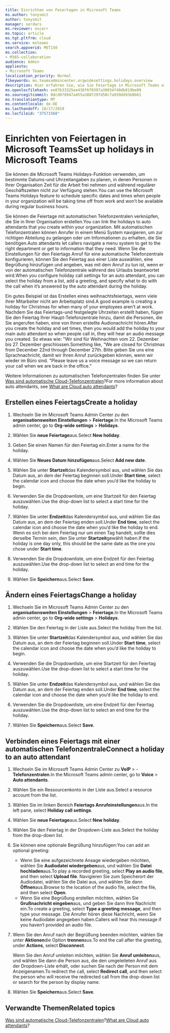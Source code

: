 ```yaml
---
title: Einrichten von Feiertagen in Microsoft Teams
ms.author: tonysmit
author: tonysmit
manager: serdars
ms.reviewer: oscarr
ms.topic: article
ms.tgt.pltfrm: cloud
ms.service: msteams
search.appverid: MET150
ms.collection:
- M365-collaboration
audience: Admin
appliesto:
- Microsoft Teams
localization_priority: Normal
f1keywords: ms.teamsadmincenter.orgwidesettings.holidays.overview
description: Hier erfahren Sie, wie Sie Feiertage in Microsoft Teams einrichten und mit der automatischen Telefonzentrale verbinden.
ms.openlocfilehash: ee07b33325ee436f6f0397a30034f40db819be09
ms.sourcegitcommit: 0dcd078947a455a388729fd50c7a939dd93b0b61
ms.translationtype: MT
ms.contentlocale: de-DE
ms.lasthandoff: 10/17/2019
ms.locfileid: "37571568"
---
```

# <a name="set-up-holidays-in-microsoft-teams"></a><span data-ttu-id="b4f03-103">Einrichten von Feiertagen in Microsoft Teams</span><span class="sxs-lookup"><span data-stu-id="b4f03-103">Set up holidays in Microsoft Teams</span></span>

<span data-ttu-id="b4f03-104">Sie können die Microsoft Teams Holidays-Funktion verwenden, um bestimmte Datums-und Uhrzeitangaben zu planen, in denen Personen in Ihrer Organisation Zeit für die Arbeit frei nehmen und während regulärer Geschäftszeiten nicht zur Verfügung stehen.</span><span class="sxs-lookup"><span data-stu-id="b4f03-104">You can use the Microsoft Teams Holidays feature to schedule specific dates and times when people in your organization will be taking time off from work and won’t be available during regular business hours.</span></span> 

<span data-ttu-id="b4f03-105">Sie können die Feiertage mit automatischen Telefonzentralen verknüpfen, die Sie in Ihrer Organisation erstellen.</span><span class="sxs-lookup"><span data-stu-id="b4f03-105">You can link the holidays to auto attendants that you create within your organization.</span></span> <span data-ttu-id="b4f03-106">Mit automatischen Telefonzentralen können Anrufer in einem Menü System navigieren, um zur richtigen Abteilung zu gelangen oder um Informationen zu erhalten, die Sie benötigen.</span><span class="sxs-lookup"><span data-stu-id="b4f03-106">Auto attendants let callers navigate a menu system to get to the right department or get to information that they need.</span></span> <span data-ttu-id="b4f03-107">Wenn Sie die Einstellungen für den Feiertags Anruf für eine automatische Telefonzentrale konfigurieren, können Sie den Feiertag aus einer Liste auswählen, eine Begrüßung hinzufügen und angeben, was mit dem Anruf zu tun ist, wenn er von der automatischen Telefonzentrale während des Urlaubs beantwortet wird.</span><span class="sxs-lookup"><span data-stu-id="b4f03-107">When you configure holiday call settings for an auto attendant, you can select the holiday from a list, add a greeting, and specify what to do with the call when it’s answered by the auto attendant during the holiday.</span></span>

<span data-ttu-id="b4f03-108">Ein gutes Beispiel ist das Erstellen eines weihnachtsfeiertags, wenn viele ihrer Mitarbeiter nicht am Arbeitsplatz sind.</span><span class="sxs-lookup"><span data-stu-id="b4f03-108">A good example is creating a holiday for Christmas for when many of your employees aren’t at work.</span></span> <span data-ttu-id="b4f03-109">Nachdem Sie das Feiertags-und festgelegte Uhrzeiten erstellt haben, fügen Sie den Feiertag Ihrer Haupt-Telefonzentrale hinzu, damit die Personen, die Sie angerufen haben, eine von Ihnen erstellte Audionachricht hören.</span><span class="sxs-lookup"><span data-stu-id="b4f03-109">After you create the holiday and set times, then you would add the holiday to your main auto attendant so when people call in, they will hear an audio message you created.</span></span> <span data-ttu-id="b4f03-110">So etwas wie: "Wir sind für Weihnachten vom 22. Dezember bis 27. Dezember geschlossen.</span><span class="sxs-lookup"><span data-stu-id="b4f03-110">Something like, “We are closed for Christmas from December 22nd through December 27th.</span></span> <span data-ttu-id="b4f03-111">Bitte geben Sie uns eine Sprachnachricht, damit wir Ihren Anruf zurückgeben können, wenn wir wieder im Büro sind. "</span><span class="sxs-lookup"><span data-stu-id="b4f03-111">Please leave us a voice message so we can return your call when we are back in the office.”</span></span>

<span data-ttu-id="b4f03-112">Weitere Informationen zu automatischen Telefonzentralen finden Sie unter [Was sind automatische Cloud-Telefonzentralen](what-are-phone-system-auto-attendants.md)?</span><span class="sxs-lookup"><span data-stu-id="b4f03-112">For more information about auto attendants, see [What are Cloud auto attendants](what-are-phone-system-auto-attendants.md)?</span></span>  

## <a name="create-a-holiday"></a><span data-ttu-id="b4f03-113">Erstellen eines Feiertags</span><span class="sxs-lookup"><span data-stu-id="b4f03-113">Create a holiday</span></span>

1. <span data-ttu-id="b4f03-114">Wechseln Sie im Microsoft Teams Admin Center zu den **organisationsweiten Einstellungen** > **Feiertage**.</span><span class="sxs-lookup"><span data-stu-id="b4f03-114">In the Microsoft Teams admin center, go to **Org-wide settings** > **Holidays**.</span></span>

2. <span data-ttu-id="b4f03-115">Wählen Sie **neue Feiertage**aus.</span><span class="sxs-lookup"><span data-stu-id="b4f03-115">Select **New holiday**.</span></span>

3. <span data-ttu-id="b4f03-116">Geben Sie einen Namen für den Feiertag ein.</span><span class="sxs-lookup"><span data-stu-id="b4f03-116">Enter a name for the holiday.</span></span>

4. <span data-ttu-id="b4f03-117">Wählen Sie **Neues Datum hinzufügen**aus.</span><span class="sxs-lookup"><span data-stu-id="b4f03-117">Select **Add new date**.</span></span>

5. <span data-ttu-id="b4f03-118">Wählen Sie unter **Startzeit**das Kalendersymbol aus, und wählen Sie das Datum aus, an dem der Feiertag beginnen soll.</span><span class="sxs-lookup"><span data-stu-id="b4f03-118">Under **Start time**, select the calendar icon and choose the date when you’d like the holiday to begin.</span></span>

6. <span data-ttu-id="b4f03-119">Verwenden Sie die Dropdownliste, um eine Startzeit für den Feiertag auszuwählen.</span><span class="sxs-lookup"><span data-stu-id="b4f03-119">Use the drop-down list to select a start time for the holiday.</span></span>

7. <span data-ttu-id="b4f03-120">Wählen Sie unter **Endzeit**das Kalendersymbol aus, und wählen Sie das Datum aus, an dem der Feiertag enden soll.</span><span class="sxs-lookup"><span data-stu-id="b4f03-120">Under **End time**, select the calendar icon and choose the date when you’d like the holiday to end.</span></span> <span data-ttu-id="b4f03-121">Wenn es sich bei dem Feiertag nur um einen Tag handelt, sollte dies derselbe Termin sein, den Sie unter **Startzeit**gewählt haben.</span><span class="sxs-lookup"><span data-stu-id="b4f03-121">If the holiday is one day only, this should be the same date as the one you chose under **Start time**.</span></span>

8. <span data-ttu-id="b4f03-122">Verwenden Sie die Dropdownliste, um eine Endzeit für den Feiertag auszuwählen.</span><span class="sxs-lookup"><span data-stu-id="b4f03-122">Use the drop-down list to select an end time for the holiday.</span></span>

9. <span data-ttu-id="b4f03-123">Wählen Sie **Speichern**aus.</span><span class="sxs-lookup"><span data-stu-id="b4f03-123">Select **Save**.</span></span>

## <a name="change-a-holiday"></a><span data-ttu-id="b4f03-124">Ändern eines Feiertags</span><span class="sxs-lookup"><span data-stu-id="b4f03-124">Change a holiday</span></span>

1. <span data-ttu-id="b4f03-125">Wechseln Sie im Microsoft Teams Admin Center zu den **organisationsweiten Einstellungen** > **Feiertage**.</span><span class="sxs-lookup"><span data-stu-id="b4f03-125">In the Microsoft Teams admin center, go to **Org-wide settings** > **Holidays**.</span></span>

2. <span data-ttu-id="b4f03-126">Wählen Sie den Feiertag in der Liste aus.</span><span class="sxs-lookup"><span data-stu-id="b4f03-126">Select the holiday from the list.</span></span>

3. <span data-ttu-id="b4f03-127">Wählen Sie unter **Startzeit**das Kalendersymbol aus, und wählen Sie das Datum aus, an dem der Feiertag beginnen soll.</span><span class="sxs-lookup"><span data-stu-id="b4f03-127">Under **Start time**, select the calendar icon and choose the date when you’d like the holiday to begin.</span></span>

4. <span data-ttu-id="b4f03-128">Verwenden Sie die Dropdownliste, um eine Startzeit für den Feiertag auszuwählen.</span><span class="sxs-lookup"><span data-stu-id="b4f03-128">Use the drop-down list to select a start time for the holiday.</span></span>

5. <span data-ttu-id="b4f03-129">Wählen Sie unter **Endzeit**das Kalendersymbol aus, und wählen Sie das Datum aus, an dem der Feiertag enden soll.</span><span class="sxs-lookup"><span data-stu-id="b4f03-129">Under **End time**, select the calendar icon and choose the date when you’d like the holiday to end.</span></span> 

6. <span data-ttu-id="b4f03-130">Verwenden Sie die Dropdownliste, um eine Endzeit für den Feiertag auszuwählen.</span><span class="sxs-lookup"><span data-stu-id="b4f03-130">Use the drop-down list to select an end time for the holiday.</span></span>

7. <span data-ttu-id="b4f03-131">Wählen Sie **Speichern**aus.</span><span class="sxs-lookup"><span data-stu-id="b4f03-131">Select **Save**.</span></span>

## <a name="connect-a-holiday-to-an-auto-attendant"></a><span data-ttu-id="b4f03-132">Verbinden eines Feiertags mit einer automatischen Telefonzentrale</span><span class="sxs-lookup"><span data-stu-id="b4f03-132">Connect a holiday to an auto attendant</span></span>

1. <span data-ttu-id="b4f03-133">Wechseln Sie im Microsoft Teams Admin Center zu **VoIP** > -**Telefonzentralen**.</span><span class="sxs-lookup"><span data-stu-id="b4f03-133">In the Microsoft Teams admin center, go to **Voice** > **Auto attendants**.</span></span>
2. <span data-ttu-id="b4f03-134">Wählen Sie ein Ressourcenkonto in der Liste aus.</span><span class="sxs-lookup"><span data-stu-id="b4f03-134">Select a resource account from the list.</span></span>
3. <span data-ttu-id="b4f03-135">Wählen Sie im linken Bereich **Feiertags Anrufeinstellungen**aus.</span><span class="sxs-lookup"><span data-stu-id="b4f03-135">In the left pane, select **Holiday call settings**.</span></span>
4. <span data-ttu-id="b4f03-136">Wählen Sie **neue Feiertage**aus.</span><span class="sxs-lookup"><span data-stu-id="b4f03-136">Select **New holiday**.</span></span>
5. <span data-ttu-id="b4f03-137">Wählen Sie den Feiertag in der Dropdown-Liste aus.</span><span class="sxs-lookup"><span data-stu-id="b4f03-137">Select the holiday from the drop-down list.</span></span>
6. <span data-ttu-id="b4f03-138">Sie können eine optionale Begrüßung hinzufügen:</span><span class="sxs-lookup"><span data-stu-id="b4f03-138">You can add an optional greeting:</span></span>
    - <span data-ttu-id="b4f03-139">Wenn Sie eine aufgezeichnete Ansage wiedergeben möchten, wählen Sie **Audiodatei wiedergeben**aus, und wählen Sie **Datei hochladen**aus.</span><span class="sxs-lookup"><span data-stu-id="b4f03-139">To play a recorded greeting, select **Play an audio file**, and then select **Upload file**.</span></span> <span data-ttu-id="b4f03-140">Navigieren Sie zum Speicherort der Audiodatei, wählen Sie die Datei aus, und wählen Sie dann **Öffnen**aus.</span><span class="sxs-lookup"><span data-stu-id="b4f03-140">Browse to the location of the audio file, select the file, and then select **Open**.</span></span>
    - <span data-ttu-id="b4f03-141">Wenn Sie eine Begrüßung erstellen möchten, wählen Sie **Grußnachricht eingeben**aus, und geben Sie dann Ihre Nachricht ein.</span><span class="sxs-lookup"><span data-stu-id="b4f03-141">To create a greeting, select **Type a greeting message**, and then type your message.</span></span> <span data-ttu-id="b4f03-142">Die Anrufer hören diese Nachricht, wenn Sie keine Audiodatei angegeben haben.</span><span class="sxs-lookup"><span data-stu-id="b4f03-142">Callers will hear this message if you haven’t provided an audio file.</span></span>
7. <span data-ttu-id="b4f03-143">Wenn Sie den Anruf nach der Begrüßung beenden möchten, wählen Sie unter **Aktionen**die Option **trennen**aus.</span><span class="sxs-lookup"><span data-stu-id="b4f03-143">To end the call after the greeting, under **Actions**, select **Disconnect**.</span></span> 

    <span data-ttu-id="b4f03-144">Wenn Sie den Anruf umleiten möchten, wählen Sie **Anruf umleiten**aus, und wählen Sie dann die Person aus, die den umgeleiteten Anruf aus der Dropdown-Liste erhält, oder suchen Sie nach der Person mit dem Anzeigenamen.</span><span class="sxs-lookup"><span data-stu-id="b4f03-144">To redirect the call, select **Redirect call**, and then select the person who will receive the redirected call from the drop-down list or search for the person by display name.</span></span>
8. <span data-ttu-id="b4f03-145">Wählen Sie **Speichern**aus.</span><span class="sxs-lookup"><span data-stu-id="b4f03-145">Select **Save**.</span></span>

## <a name="related-topics"></a><span data-ttu-id="b4f03-146">Verwandte Themen</span><span class="sxs-lookup"><span data-stu-id="b4f03-146">Related topics</span></span>

<span data-ttu-id="b4f03-147">[Was sind automatische Cloud-Telefonzentralen](what-are-phone-system-auto-attendants.md)?</span><span class="sxs-lookup"><span data-stu-id="b4f03-147">[What are Cloud auto attendants](what-are-phone-system-auto-attendants.md)?</span></span>